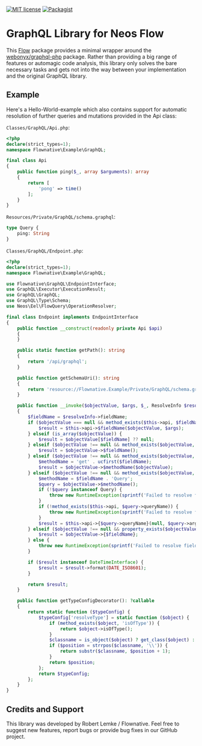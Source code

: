 [![MIT license](http://img.shields.io/badge/license-MIT-brightgreen.svg)](http://opensource.org/licenses/MIT)
[![Packagist](https://img.shields.io/packagist/v/flownative/graphql.svg)](https://packagist.org/packages/flownative/graphql)

# GraphQL Library for Neos Flow

This [Flow](https://flow.neos.io) package provides a minimal wrapper
around the [webonyx/graphql-php](https://github.com/webonyx/graphql-php)
package. Rather than providing a big range of features or automagic code
analysis, this library only solves the bare necessary tasks and gets not
into the way between your implementation and the original GraphQL
library.

## Example

Here's a Hello-World-example which also contains support for automatic 
resolution of further queries and mutations provided in the Api class: 

`Classes/GraphQL/Api.php`:
```php
<?php
declare(strict_types=1);
namespace Flownative\Example\GraphQL;

final class Api
{
    public function ping($_, array $arguments): array
    {
        return [
            'pong' => time()
        ];
    }
}
```

`Resources/Private/GraphQL/schema.graphql`:
```graphql
type Query {
    ping: String
}
```

`Classes/GraphQL/Endpoint.php`:

```php
<?php
declare(strict_types=1);
namespace Flownative\Example\GraphQL;

use Flownative\GraphQL\EndpointInterface;
use GraphQL\Executor\ExecutionResult;
use GraphQL\GraphQL;
use GraphQL\Type\Schema;
use Neos\Eel\FlowQuery\OperationResolver;

final class Endpoint implements EndpointInterface
{
    public function __construct(readonly private Api $api)
    {
    }

    public static function getPath(): string
    {
        return '/api/graphql';
    }

    public function getSchemaUri(): string
    {
        return 'resource://Flownative.Example/Private/GraphQL/schema.graphql';
    }

    public function __invoke($objectValue, $args, $_, ResolveInfo $resolveInfo): mixed
    {
        $fieldName = $resolveInfo->fieldName;
        if ($objectValue === null && method_exists($this->api, $fieldName)) {
            $result = $this->api->$fieldName($objectValue, $args);
        } elseif (is_array($objectValue)) {
            $result = $objectValue[$fieldName] ?? null;
        } elseif ($objectValue !== null && method_exists($objectValue, $fieldName)) {
            $result = $objectValue->$fieldName();
        } elseif ($objectValue !== null && method_exists($objectValue, 'get' . ucfirst($fieldName))) {
            $methodName = 'get' . ucfirst($fieldName);
            $result = $objectValue->$methodName($objectValue);
        } elseif ($objectValue !== null && method_exists($objectValue, $fieldName . 'Query')) {
            $methodName = $fieldName . 'Query';
            $query = $objectValue->$methodName();
            if (!$query instanceof Query) {
                throw new RuntimeException(sprintf('Failed to resolve field "%s": %s->%s() returned %s, but expected %s', $fieldName, get_class($objectValue), $methodName, get_debug_type($query), Query::class), 1648713012);
            }
            if (!method_exists($this->api, $query->queryName)) {
                throw new RuntimeException(sprintf('Failed to resolve field "%s": %s->%s() returned %s, but %s->%s() does not exist', $fieldName, get_class($objectValue), $methodName, $query->queryName, get_class($this->api), $query->queryName), 1648713106);
            }
            $result = $this->api->{$query->queryName}(null, $query->arguments);
        } elseif ($objectValue !== null && property_exists($objectValue, $fieldName)) {
            $result = $objectValue->{$fieldName};
        } else {
            throw new RuntimeException(sprintf('Failed to resolve field "%s" on subject %s', $fieldName, get_debug_type($objectValue)), 1613477425);
        }

        if ($result instanceof DateTimeInterface) {
            $result = $result->format(DATE_ISO8601);
        }

        return $result;
    }

    public function getTypeConfigDecorator(): ?callable
    {
        return static function ($typeConfig) {
            $typeConfig['resolveType'] = static function ($object) {
                if (method_exists($object, 'isOfType')) {
                    return $object->isOfType();
                }
                $classname = is_object($object) ? get_class($object) : '';
                if ($position = strrpos($classname, '\\')) {
                    return substr($classname, $position + 1);
                }
                return $position;
            };
            return $typeConfig;
        };
    }
}

```

## Credits and Support

This library was developed by Robert Lemke / Flownative. Feel free to
suggest new features, report bugs or provide bug fixes in our GitHub
project.
